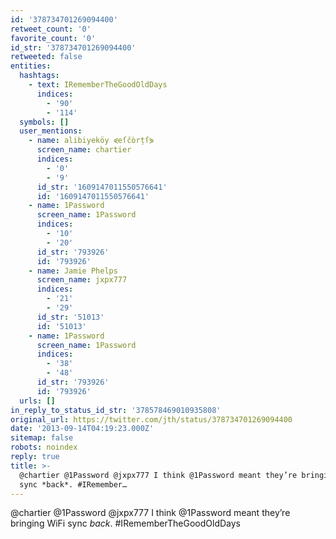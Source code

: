 ```yaml
---
id: '378734701269094400'
retweet_count: '0'
favorite_count: '0'
id_str: '378734701269094400'
retweeted: false
entities:
  hashtags:
    - text: IRememberTheGoodOldDays
      indices:
        - '90'
        - '114'
  symbols: []
  user_mentions:
    - name: alibiyeköy ⋞eſčòrțſ⋟
      screen_name: chartier
      indices:
        - '0'
        - '9'
      id_str: '1609147011550576641'
      id: '1609147011550576641'
    - name: 1Password
      screen_name: 1Password
      indices:
        - '10'
        - '20'
      id_str: '793926'
      id: '793926'
    - name: Jamie Phelps
      screen_name: jxpx777
      indices:
        - '21'
        - '29'
      id_str: '51013'
      id: '51013'
    - name: 1Password
      screen_name: 1Password
      indices:
        - '38'
        - '48'
      id_str: '793926'
      id: '793926'
  urls: []
in_reply_to_status_id_str: '378578469010935808'
original_url: https://twitter.com/jth/status/378734701269094400
date: '2013-09-14T04:19:23.000Z'
sitemap: false
robots: noindex
reply: true
title: >-
  @chartier @1Password @jxpx777 I think @1Password meant they’re bringing WiFi
  sync *back*. #IRemember…
---
```


@chartier @1Password @jxpx777 I think @1Password meant they’re bringing WiFi sync *back*. #IRememberTheGoodOldDays